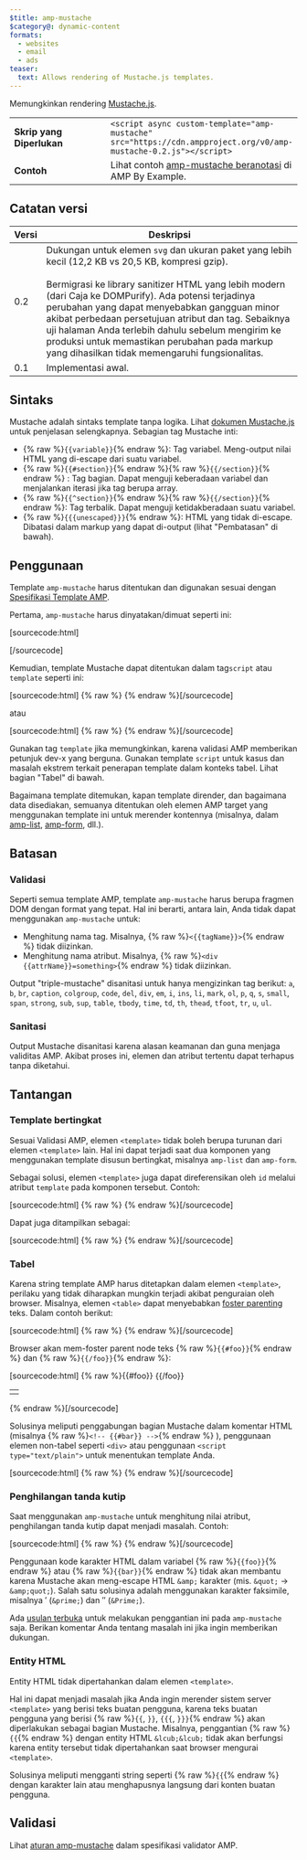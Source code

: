 ```yaml
---
$title: amp-mustache
$category@: dynamic-content
formats:
  - websites
  - email
  - ads
teaser:
  text: Allows rendering of Mustache.js templates.
---
```


<!--
       Copyright 2016 The AMP HTML Authors. All Rights Reserved.

       Licensed under the Apache License, Version 2.0 (the "License");
     you may not use this file except in compliance with the License.
     You may obtain a copy of the License at

     http://www.apache.org/licenses/LICENSE-2.0

     Unless required by applicable law or agreed to in writing, software
     distributed under the License is distributed on an "AS-IS" BASIS,
     WITHOUT WARRANTIES OR CONDITIONS OF ANY KIND, either express or implied.
     See the License for the specific language governing permissions and
     limitations under the License.
-->

Memungkinkan rendering [Mustache.js](https://github.com/janl/mustache.js/).

<table>
  <tr>
    <td width="40%"><strong>Skrip yang Diperlukan</strong></td>
    <td>
      <div>
          <code>&lt;script async custom-template="amp-mustache" src="https://cdn.ampproject.org/v0/amp-mustache-0.2.js">&lt;/script></code>
      </div>
    </td>
  </tr>
  <tr>
    <td width="40%"><strong>Contoh</strong></td>
    <td>Lihat contoh <a href="https://ampbyexample.com/components/amp-mustache/">amp-mustache beranotasi</a> di AMP By Example.</td>
  </tr>
</table>

## Catatan versi <a name="version-notes"></a>

| Versi | Deskripsi                                                                                                                                                                                                                                                                                                                                                                                                                                                                        |
| ----- | -------------------------------------------------------------------------------------------------------------------------------------------------------------------------------------------------------------------------------------------------------------------------------------------------------------------------------------------------------------------------------------------------------------------------------------------------------------------------------- |
| 0.2   | Dukungan untuk elemen `svg` dan ukuran paket yang lebih kecil (12,2 KB vs 20,5 KB, kompresi gzip).<br><br>Bermigrasi ke library sanitizer HTML yang lebih modern (dari Caja ke DOMPurify). Ada potensi terjadinya perubahan yang dapat menyebabkan gangguan minor akibat perbedaan persetujuan atribut dan tag. Sebaiknya uji halaman Anda terlebih dahulu sebelum mengirim ke produksi untuk memastikan perubahan pada markup yang dihasilkan tidak memengaruhi fungsionalitas. |
| 0.1   | Implementasi awal.                                                                                                                                                                                                                                                                                                                                                                                                                                                               |

## Sintaks <a name="syntax"></a>

Mustache adalah sintaks template tanpa logika. Lihat [dokumen Mustache.js](https://github.com/janl/mustache.js/) untuk penjelasan selengkapnya. Sebagian tag Mustache inti:

- {% raw %}`{{variable}}`{% endraw %}: Tag variabel. Meng-output nilai HTML yang di-escape dari suatu variabel.
- {% raw %}`{{#section}}`{% endraw %}{% raw %}`{{/section}}`{% endraw %} : Tag bagian. Dapat menguji keberadaan variabel dan menjalankan iterasi jika tag berupa array.
- {% raw %}`{{^section}}`{% endraw %}{% raw %}`{{/section}}`{% endraw %}: Tag terbalik. Dapat menguji ketidakberadaan suatu variabel.
- {% raw %}`{{{unescaped}}}`{% endraw %}: HTML yang tidak di-escape. Dibatasi dalam markup yang dapat di-output (lihat "Pembatasan" di bawah).

## Penggunaan <a name="usage"></a>

Template `amp-mustache` harus ditentukan dan digunakan sesuai dengan [Spesifikasi Template AMP](https://github.com/ampproject/amphtml/blob/master/spec/amp-html-templates.md).

Pertama, `amp-mustache` harus dinyatakan/dimuat seperti ini:

[sourcecode:html]

<script async custom-template="amp-mustache" src="https://cdn.ampproject.org/v0/amp-mustache-0.2.js"></script>

[/sourcecode]

Kemudian, template Mustache dapat ditentukan dalam tag`script` atau `template` seperti ini:

[sourcecode:html]
{% raw %}<!-- Using template tag. -->
<template type="amp-mustache">
Hello {{world}}!
</template>
{% endraw %}[/sourcecode]

atau

<!-- Using script tag. -->

[sourcecode:html]
{% raw %}<script type="text/plain" template="amp-mustache">
Hello {{world}}!
</script>
{% endraw %}[/sourcecode]

Gunakan tag `template` jika memungkinkan, karena validasi AMP memberikan petunjuk dev-x yang berguna. Gunakan template `script` untuk kasus dan masalah ekstrem terkait penerapan template dalam konteks tabel. Lihat bagian "Tabel" di bawah.

Bagaimana template ditemukan, kapan template dirender, dan bagaimana data disediakan, semuanya ditentukan oleh elemen AMP target yang menggunakan template ini untuk merender kontennya (misalnya, dalam [amp-list](amp-list.md), [amp-form](amp-form.md), dll.).

## Batasan <a name="restrictions"></a>

### Validasi <a name="validation"></a>

Seperti semua template AMP, template `amp-mustache` harus berupa fragmen DOM dengan format yang tepat. Hal ini berarti, antara lain, Anda tidak dapat menggunakan `amp-mustache` untuk:

- Menghitung nama tag. Misalnya, {% raw %}`<{{tagName}}>`{% endraw %} tidak diizinkan.
- Menghitung nama atribut. Misalnya, {% raw %}`<div {{attrName}}=something>`{% endraw %} tidak diizinkan.

Output "triple-mustache" disanitasi untuk hanya mengizinkan tag berikut: `a`, `b`, `br`, `caption`, `colgroup`, `code`, `del`, `div`, `em`, `i`, `ins`, `li`, `mark`, `ol`, `p`, `q`, `s`, `small`, `span`, `strong`, `sub`, `sup`, `table`, `tbody`, `time`, `td`, `th`, `thead`, `tfoot`, `tr`, `u`, `ul`.

### Sanitasi <a name="sanitization"></a>

Output Mustache disanitasi karena alasan keamanan dan guna menjaga validitas AMP. Akibat proses ini, elemen dan atribut tertentu dapat terhapus tanpa diketahui.

## Tantangan <a name="pitfalls"></a>

### Template bertingkat <a name="nested-templates"></a>

Sesuai Validasi AMP, elemen `<template>` tidak boleh berupa turunan dari elemen `<template>` lain. Hal ini dapat terjadi saat dua komponen yang menggunakan template disusun bertingkat, misalnya `amp-list` dan `amp-form`.

Sebagai solusi, elemen `<template>` juga dapat direferensikan oleh `id` melalui atribut `template` pada komponen tersebut. Contoh:

[sourcecode:html]
{% raw %}<amp-list id="myList" src="https://foo.com/list.json">
<template type="amp-mustache">

<div>{{title}}</div>
</template>
</amp-list>
{% endraw %}[/sourcecode]

Dapat juga ditampilkan sebagai:

[sourcecode:html]
{% raw %}<!-- Externalize templates to avoid nesting. -->
<template type="amp-mustache" id="myTemplate">

  <div>{{title}}</div>
</template>

<amp-list id="myList" src="https://foo.com/list.json" template="myTemplate">
</amp-list>
{% endraw %}[/sourcecode]

### Tabel <a name="tables"></a>

Karena string template AMP harus ditetapkan dalam elemen `<template>`, perilaku yang tidak diharapkan mungkin terjadi akibat penguraian oleh browser. Misalnya, elemen `<table>` dapat menyebabkan [foster parenting](https://www.w3.org/TR/html5/syntax.html#unexpected-markup-in-tables) teks. Dalam contoh berikut:

[sourcecode:html]
{% raw %}<template type="amp-mustache">

  <table>
    <tr>
      {{#foo}}<td></td>{{/foo}}
  </tr>
</table>
</template>
{% endraw %}[/sourcecode]

Browser akan mem-foster parent node teks {% raw %}`{{#foo}}`{% endraw %} dan {% raw %}`{{/foo}}`{% endraw %}:

[sourcecode:html]
{% raw %}{{#foo}}
{{/foo}}

<table>
  <tr>
    <td></td>
  </tr>
</table>
{% endraw %}[/sourcecode]

Solusinya meliputi penggabungan bagian Mustache dalam komentar HTML (misalnya {% raw %}`<!-- {{#bar}} -->`{% endraw %} ), penggunaan elemen non-tabel seperti `<div>` atau penggunaan `<script type="text/plain">` untuk menentukan template Anda.

[sourcecode:html]
{% raw %}<script type="text/plain" template="amp-mustache">

  <table>
    <tr>
      {{#foo}}<td></td>{{/foo}}
  </tr>
</table>
</script>
{% endraw %}[/sourcecode]

### Penghilangan tanda kutip <a name="quote-escaping"></a>

Saat menggunakan `amp-mustache` untuk menghitung nilai atribut, penghilangan tanda kutip dapat menjadi masalah. Contoh:

[sourcecode:html]
{% raw %}<template type="amp-mustache">

<!-- A double-quote (") in foo will cause malformed HTML. -->

<amp-img alt="{{foo}}" src="example.jpg" width="100" height="100"></amp-img>

<!-- A single-quote (') or double-quote (") in bar will cause an AMP runtime parse error. -->

<button on="tap:AMP.setState({foo: &#39;{{bar}}&#39;})">Klik saya</button>
</template>
{% endraw %}[/sourcecode]

Penggunaan kode karakter HTML dalam variabel {% raw %}`{{foo}}`{% endraw %} atau {% raw %}`{{bar}}`{% endraw %} tidak akan membantu karena Mustache akan meng-escape HTML `&amp;` karakter (mis. `&quot;` -&gt; `&amp;quot;`). Salah satu solusinya adalah menggunakan karakter faksimile, misalnya ′ (`&prime;`) dan ″ (`&Prime;`).

Ada [usulan terbuka](https://github.com/ampproject/amphtml/issues/8395) untuk melakukan penggantian ini pada `amp-mustache` saja. Berikan komentar Anda tentang masalah ini jika ingin memberikan dukungan.

### Entity HTML <a name="html-entities"></a>

Entity HTML tidak dipertahankan dalam elemen `<template>`.

Hal ini dapat menjadi masalah jika Anda ingin merender sistem server `<template>` yang berisi teks buatan pengguna, karena teks buatan pengguna yang berisi {% raw %}`{{`, `}}`, `{{{`, `}}}`{% endraw %} akan diperlakukan sebagai bagian Mustache. Misalnya, penggantian {% raw %}`{{`{% endraw %} dengan entity HTML `&lcub;&lcub;` tidak akan berfungsi karena entity tersebut tidak dipertahankan saat browser mengurai `<template>`.

Solusinya meliputi mengganti string seperti {% raw %}`{{`{% endraw %} dengan karakter lain atau menghapusnya langsung dari konten buatan pengguna.

## Validasi <a name="validation-1"></a>

Lihat [aturan amp-mustache](https://github.com/ampproject/amphtml/blob/master/extensions/amp-mustache/validator-amp-mustache.protoascii) dalam spesifikasi validator AMP.
